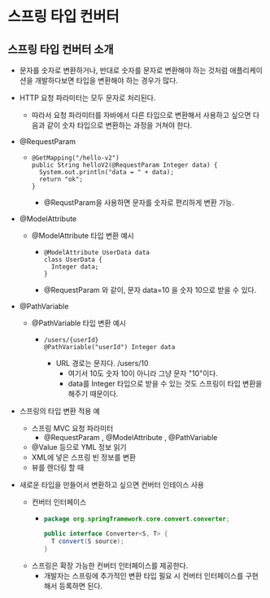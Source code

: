 # 스프링 타입 컨버터

## 스프링 타입 컨버터 소개
- 문자를 숫자로 변환하거나, 반대로 숫자를 문자로 변환해야 하는 것처럼 애플리케이션을 개발하다보면 타입을 변환해야 하는 경우가 많다.

- HTTP 요청 파라미터는 모두 문자로 처리된다. 
  - 따라서 요청 파라미터를 자바에서 다른 타입으로 변환해서 사용하고 싶으면 다음과 같이 숫자 타입으로 변환하는 과정을 거쳐야 한다.

- @RequestParam
  - ```
    @GetMapping("/hello-v2")
    public String helloV2(@RequestParam Integer data) {
      System.out.println("data = " + data);
      return "ok";
    }    
    ```
    - @RequstParam을 사용하면 문자를 숫자로 편리하게 변환 가능.

- @ModelAttribute 
  - @ModelAttribute 타입 변환 예시 
    - ```
      @ModelAttribute UserData data
      class UserData {
        Integer data;
      }
      ```
    - @RequestParam 와 같이, 문자 data=10 을 숫자 10으로 받을 수 있다.

- @PathVariable
  - @PathVariable 타입 변환 예시 
    - ```
      /users/{userId}
      @PathVariable("userId") Integer data 
      ```
      - URL 경로는 문자다. /users/10 
        - 여기서 10도 숫자 10이 아니라 그냥 문자 "10"이다. 
        - data를 Integer 타입으로 받을 수 있는 것도 스프링이 타입 변환을 해주기 때문이다.

- 스프링의 타입 변환 적용 예
  - 스프링 MVC 요청 파라미터
    - @RequestParam , @ModelAttribute , @PathVariable
  - @Value 등으로 YML 정보 읽기
  - XML에 넣은 스프링 빈 정보를 변환
  - 뷰를 렌더링 할 때

- 새로운 타입을 만들어서 변환하고 싶으면 컨버터 인테이스 사용
  - 컨버터 인터페이스 
    - ```java
      package org.springframework.core.convert.converter;
      
      public interface Converter<S, T> {
        T convert(S source);
      }
      ```
  - 스프링은 확장 가능한 컨버터 인터페이스를 제공한다.
    - 개발자는 스프링에 추가적인 변환 타입 필요 시 컨버터 인터페이스를 구현해서 등록하면 된다.